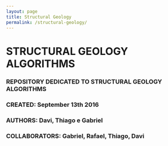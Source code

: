 ```yaml
---
layout: page
title: Structural Geology
permalink: /structural-geology/
---
```


# STRUCTURAL GEOLOGY ALGORITHMS

### REPOSITORY DEDICATED TO STRUCTURAL GEOLOGY ALGORITHMS
### CREATED: September 13th 2016
### AUTHORS: Davi, Thiago e Gabriel
### COLLABORATORS: Gabriel, Rafael, Thiago, Davi
